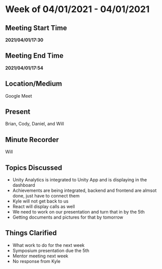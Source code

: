 # Week of 04/01/2021 - 04/01/2021

## Meeting Start Time

**2021/04/01/17:30**

## Meeting End Time

**2021/04/01/17:54**

## Location/Medium

Google Meet

## Present

Brian, Cody, Daniel, and Will

## Minute Recorder

Will

## Topics Discussed

- Unity Analytics is integrated to Unity App and is displaying in the dashboard
- Achievements are being integrated, backend and frontend are almsot done, just have to connect them
- Kyle will not get back to us
- React will display calls as well
- We need to work on our presentation and turn that in by the 5th
- Getting documents and pictures for that by tomorrow

## Things Clarified

- What work to do for the next week
- Symposium presentation due the 5th
- Mentor meeting next week
- No response from Kyle
